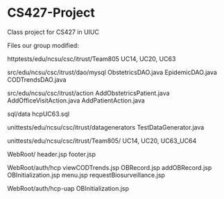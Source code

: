 # CS427-Project
Class project for CS427 in UIUC

Files our group modified:

httptests/edu/ncsu/csc/itrust/Team805
	UC14, UC20, UC63

src/edu/ncsu/csc/itrust/dao/mysql
	ObstetricsDAO.java
	EpidemicDAO.java
	CODTrendsDAO.java

src/edu/ncsu/csc/itrust/action
	AddObstetricsPatient.java
	AddOfficeVisitAction.java
	AddPatientAction.java

sql/data
	hcpUC63.sql

unittests/edu/ncsu/csc/itrust/datagenerators
	TestDataGenerator.java

unittests/edu/ncsu/csc/itrust/Team805/
	UC14, UC20, UC63_UC64

WebRoot/
	header.jsp
	footer.jsp

WebRoot/auth/hcp
	viewCODTrends.jsp
	OBRecord.jsp
	addOBRecord.jsp
	OBInitialization.jsp
	menu.jsp
	requestBiosurveillance.jsp

WebRoot/auth/hcp-uap
	OBInitialization.jsp